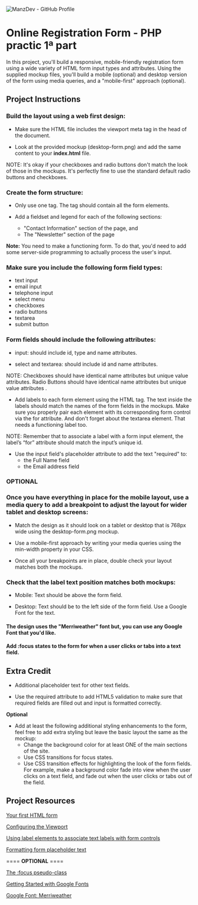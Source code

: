 ![ManzDev - GitHub Profile](https://raw.githubusercontent.com/frodriFulp/PHP-practic-SKILLS_UP/propuesta-logo-pfae.png)
# Online Registration Form - PHP practic 1ª part

In this project, you'll build a responsive, mobile-friendly registration form using a wide variety of HTML form input types and attributes. Using the supplied mockup files, you'll build a mobile (optional) and desktop version of the form using media queries, and a "mobile-first" approach (optional).
## Project Instructions

### Build the layout using a web first design:

- Make sure the HTML file includes the viewport meta tag in the head of the document.

- Look at the provided mockup (desktop-form.png) and add the same content to your **index.html** file.

NOTE: It's okay if your checkboxes and radio buttons don't match the look of those in the mockups. It's perfectly fine to use the standard default radio buttons and checkboxes.

### Create the form structure:

- Only use one tag. The tag should contain all the form elements.

- Add a fieldset and legend for each of the following sections:
  - "Contact Information" section of the page, and
  - The "Newsletter" section of the page

**Note:** You need to make a functioning form. To do that, you'd need to add some server-side programming to actually process the user's input.

### Make sure you include the following form field types:

- text input
- email input
- telephone input
- select menu
- checkboxes
- radio buttons
- textarea
- submit button

### Form fields should include the following attributes:

- input: should include id, type and name attributes.

- select and textarea: should include id and name attributes.

NOTE: Checkboxes should have identical name attributes but unique value attributes. Radio Buttons should have identical name attributes but unique value attributes .

- Add labels to each form element using the HTML tag. The text inside the labels should match the names of the form fields in the mockups. Make sure you properly pair each element with its corresponding form control via the for attribute. And don't forget about the textarea element. That needs a functioning label too.

NOTE: Remember that to associate a label with a form input element, the label’s “for” attribute should match the input’s unique id.

- Use the input field's placeholder attribute to add the text "required" to:
  - the Full Name field
  - the Email address field
  
  
### OPTIONAL

### Once you have everything in place for the mobile layout, use a media query to add a breakpoint to adjust the layout for wider tablet and desktop screens:

- Match the design as it should look on a tablet or desktop that is 768px wide using the desktop-form.png mockup.

- Use a mobile-first approach by writing your media queries using the min-width property in your CSS.

- Once all your breakpoints are in place, double check your layout matches both the mockups.

### Check that the label text position matches both mockups:

- Mobile: Text should be above the form field.

- Desktop: Text should be to the left side of the form field. Use a Google Font for the text.

#### The design uses the "Merriweather" font but, you can use any Google Font that you'd like.

#### Add :focus states to the form for when a user clicks or tabs into a text field.

## Extra Credit

- Additional placeholder text for other text fields.

- Use the required attribute to add HTML5 validation to make sure that required fields are filled out and input is formatted correctly.

**Optional**
- Add at least the following additional styling enhancements to the form, feel free to add extra styling but leave the basic layout the same as the mockup: 
  - Change the background color for at least ONE of the main sections of the site. 
  - Use CSS transitions for focus states. 
  - Use CSS transition effects for highlighting the look of the form fields. For example, make a background color fade into view when the user clicks on a text field, and fade out when the user clicks or tabs out of the field.

## Project Resources 
 [Your first HTML form](https://developer.mozilla.org/en-US/docs/Learn/HTML/Forms/Your_first_HTML_form)

[Configuring the Viewport](https://developer.mozilla.org/en-US/docs/Mozilla/Mobile/Viewport_meta_tag)

[Using label elements to associate text labels with form controls](https://www.w3.org/TR/WCAG20-TECHS/H44.html)

[Formatting form placeholder text](https://css-tricks.com/almanac/selectors/p/placeholder/)

==== **OPTIONAL** ====

[The :focus pseudo-class ](https://developer.mozilla.org/en-US/docs/Web/CSS/:focus0)

[Getting Started with Google Fonts](https://developers.google.com/fonts/docs/getting_started)

[Google Font: Merriweather](https://fonts.google.com/specimen/Merriweather)